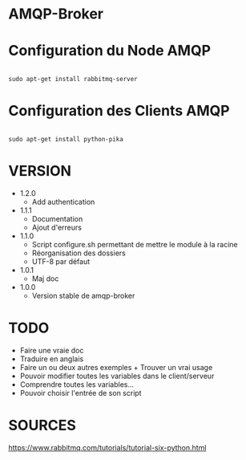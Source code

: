 # AMQP-Broker

# Configuration du Node AMQP

<code bash>
sudo apt-get install rabbitmq-server
</code>

# Configuration des Clients AMQP

<code bash>
sudo apt-get install python-pika
</code>

# VERSION

  - 1.2.0
    * Add authentication
  - 1.1.1
    * Documentation
    * Ajout d'erreurs
  - 1.1.0
    * Script configure.sh permettant de mettre le module à la racine
    * Réorganisation des dossiers
    * UTF-8 par défaut
  - 1.0.1
    * Maj doc
  - 1.0.0
    * Version stable de amqp-broker

# TODO

  - Faire une vraie doc
  - Traduire en anglais
  - Faire un ou deux autres exemples + Trouver un vrai usage
  - Pouvoir modifier toutes les variables dans le client/serveur
  - Comprendre toutes les variables...
  - Pouvoir choisir l'entrée de son script

# SOURCES

https://www.rabbitmq.com/tutorials/tutorial-six-python.html
